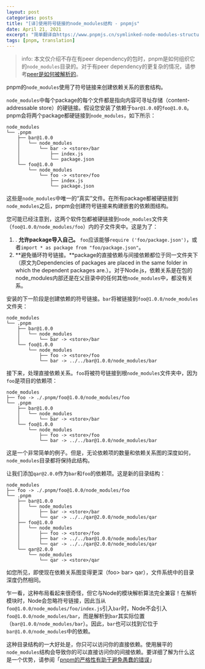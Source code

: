 ```yaml
---
layout: post
categories: posts
title: "[译]使用符号链接的node_modules结构 - pnpmjs"
date: April 21, 2021
excerpt: "简单翻译自https://www.pnpmjs.cn/symlinked-node-modules-structure"
tags: [pnpm, translation]
---
```



>info: 本文仅介绍不存在有peer dependency的包时，pnpm是如何组织它的`node_modules`目录的。对于有peer dependency的更复杂的情况，请参考[peer是如何被解析的](https://www.pnpmjs.cn/how-peers-are-resolved)。



pnpm的`node_modules`使用了符号链接来创建依赖关系的嵌套结构。

`node_modules`中每个package的每个文件都是指向内容可寻址存储（content-addressable store）的硬链接。假设您安装了依赖于`bar@1.0.0`的`foo@1.0.0`。 pnpm会将两个package都硬链接到`node_modules`，如下所示：

```
node_modules
└── .pnpm
    ├── bar@1.0.0
    │   └── node_modules
    │       └── bar -> <store>/bar
    │           ├── index.js
    │           └── package.json
    └── foo@1.0.0
        └── node_modules
            └── foo -> <store>/foo
                ├── index.js
                └── package.json
```

这些是`node_modules`中唯一的“真实”文件。在所有package都被硬链接到`node_modules`之后，pnpm会创建符号链接来构建嵌套的依赖图结构。



您可能已经注意到，这两个软件包都被硬链接到`node_modules`文件夹（`foo@1.0.0/node_modules/foo`）内的子文件夹中。这是为了：


1. . **允许package导入自己。** `foo`应该能够`require ('foo/package.json')`，或者`import * as package from "foo/package.json"`。
2. **避免循环符号链接。**package的直接依赖与间接依赖都位于同一文件夹下（原文为Dependencies of packages are placed in the same folder in which the dependent packages are.）。对于Node.js，依赖关系是在包的node_modules内部还是在父目录中的任何其他`node_modules`中，都没有关系。



安装的下一阶段是创建依赖的符号链接。`bar`将被链接到`foo@1.0.0/node_modules`文件夹：

```
node_modules
└── .pnpm
    ├── bar@1.0.0
    │   └── node_modules
    │       └── bar -> <store>/bar
    └── foo@1.0.0
        └── node_modules
            ├── foo -> <store>/foo
            └── bar -> ../../bar@1.0.0/node_modules/bar
```

接下来，处理直接依赖关系。`foo`将被符号链接到根`node_modules`文件夹中，因为`foo`是项目的依赖项：

```
node_modules
├── foo -> ./.pnpm/foo@1.0.0/node_modules/foo
└── .pnpm
    ├── bar@1.0.0
    │   └── node_modules
    │       └── bar -> <store>/bar
    └── foo@1.0.0
        └── node_modules
            ├── foo -> <store>/foo
            └── bar -> ../../bar@1.0.0/node_modules/bar
```

这是一个非常简单的例子。但是，无论依赖项的数量和依赖关系图的深度如何，`node_modules`目录都将保持此结构。

让我们添加`qar@2.0.0`作为`bar`和`foo`的依赖项。这是新的目录结构：

```
node_modules
├── foo -> ./.pnpm/foo@1.0.0/node_modules/foo
└── .pnpm
    ├── bar@1.0.0
    │   └── node_modules
    │       ├── bar -> <store>/bar
    │       └── qar -> ../../qar@2.0.0/node_modules/qar
    ├── foo@1.0.0
    │   └── node_modules
    │       ├── foo -> <store>/foo
    │       ├── bar -> ../../bar@1.0.0/node_modules/bar
    │       └── qar -> ../../qar@2.0.0/node_modules/qar
    └── qar@2.0.0
        └── node_modules
            └── qar -> <store>/qar
```

如您所见，即使现在依赖关系图变得更深（foo> bar> qar），文件系统中的目录深度仍然相同。



乍一看，这种布局看起来很奇怪，但它与Node的模块解析算法完全兼容！在解析模块时，Node会忽略符号链接，因此当从`foo@1.0.0/node_modules/foo/index.js`引入`bar`时，Node不会引入`foo@1.0.0/node_modules/bar`，而是解析到`bar`其实际位置（`bar@1.0.0/node_modules/bar`）。因此，`bar`也可以找到它位于`bar@1.0.0/node_modules`中的依赖。

这种目录结构的一大好处是，你只可以访问你的直接依赖。使用展平的`node_modules`结构会导致你的可以直接访问你的间接依赖。要详细了解为什么这是一个优势，请参阅「[pnpm的严格性有助于避免愚蠢的错误](https://www.kochan.io/nodejs/pnpms-strictness-helps-to-avoid-silly-bugs.html)」

